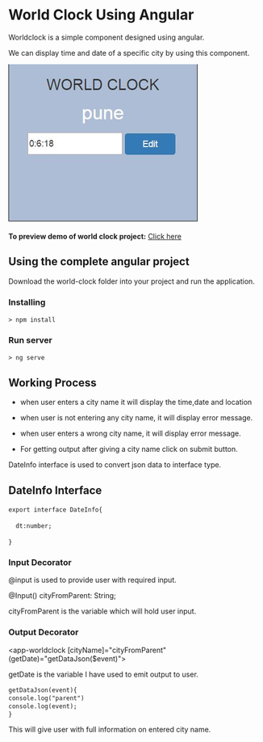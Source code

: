 # World Clock Using Angular
Worldclock is a simple component designed using angular.

We can display  time and date of a specific city by using this component.

<p><img src="\demo-img\demoimage.JPG"></p>

**To preview demo of world clock project:** [Click here](https://stackblitz.com/edit/angular-nl8w5v-gjedaw?embed=1&file=src/app/world-clock/worldclock.component.ts&hideNavigation=1&view=preview)

## Using the complete angular project
Download the world-clock folder into your project and run the application.
### Installing

```
> npm install
```

### Run server

```
> ng serve

```
## Working Process
- when user enters a city name it will display the time,date and location 

- when user is not entering any city name, it will display error message.

- when user enters a wrong city name, it will display error message.

- For getting output after giving a city name click on submit button.

DateInfo interface is used to convert json data to interface type.

## DateInfo Interface
```
export interface DateInfo{
  
  dt:number;
  
}
```
### Input Decorator
@input is used to provide user with required input.

 @Input() cityFromParent: String;
 
 cityFromParent is the variable which will hold user input.


### Output Decorator 

<app-worldclock [cityName]="cityFromParent" (getDate)="getDataJson($event)"></app-worldclock>

getDate is the variable I have used to emit output to user.
```
getDataJson(event){
console.log("parent")
console.log(event);
}
```

This will give user with full information on entered city name.


